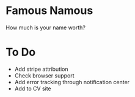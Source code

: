 Famous Namous
=============
How much is your name worth?

To Do
=====

* Add stripe attribution
* Check browser support
* Add error tracking through notification center
* Add to CV site